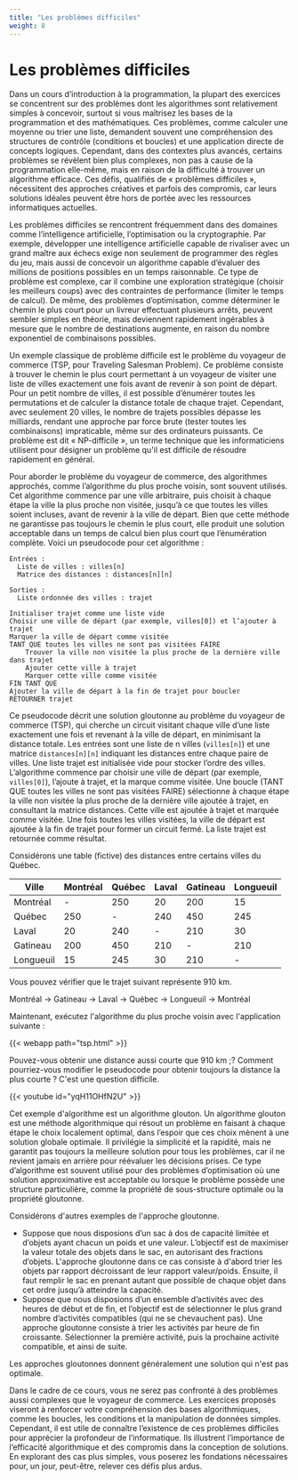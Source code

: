 ```yaml
---
title: "Les problèmes difficiles"
weight: 8
---
```



# Les problèmes difficiles

Dans un cours d’introduction à la programmation, la plupart des exercices se concentrent sur des problèmes dont les algorithmes sont relativement simples à concevoir, surtout si vous maîtrisez les bases de la programmation et des mathématiques. Ces problèmes, comme calculer une moyenne ou trier une liste, demandent souvent une compréhension des structures de contrôle (conditions et boucles) et une application directe de concepts logiques. Cependant, dans des contextes plus avancés, certains problèmes se révèlent bien plus complexes, non pas à cause de la programmation elle-même, mais en raison de la difficulté à trouver un algorithme efficace. Ces défis, qualifiés de « problèmes difficiles », nécessitent des approches créatives et parfois des compromis, car leurs solutions idéales peuvent être hors de portée avec les ressources informatiques actuelles.

Les problèmes difficiles se rencontrent fréquemment dans des domaines comme l’intelligence artificielle, l’optimisation ou la cryptographie. Par exemple, développer une intelligence artificielle capable de rivaliser avec un grand maître aux échecs exige non seulement de programmer des règles du jeu, mais aussi de concevoir un algorithme capable d’évaluer des millions de positions possibles en un temps raisonnable. Ce type de problème est complexe, car il combine une exploration stratégique (choisir les meilleurs coups) avec des contraintes de performance (limiter le temps de calcul). De même, des problèmes d’optimisation, comme déterminer le chemin le plus court pour un livreur effectuant plusieurs arrêts, peuvent sembler simples en théorie, mais deviennent rapidement ingérables à mesure que le nombre de destinations augmente, en raison du nombre exponentiel de combinaisons possibles.

Un exemple classique de problème difficile est le problème du voyageur de commerce (TSP, pour Traveling Salesman Problem). Ce problème consiste à trouver le chemin le plus court permettant à un voyageur de visiter une liste de villes exactement une fois avant de revenir à son point de départ. Pour un petit nombre de villes, il est possible d’énumérer toutes les permutations et de calculer la distance totale de chaque trajet. Cependant, avec seulement 20 villes, le nombre de trajets possibles dépasse les milliards, rendant une approche par force brute (tester toutes les combinaisons) impraticable, même sur des ordinateurs puissants. Ce problème est dit « NP-difficile », un terme technique que les informaticiens utilisent pour désigner un problème qu'il est difficile de résoudre rapidement en général. 

Pour aborder le problème du voyageur de commerce, des algorithmes approchés, comme l’algorithme du plus proche voisin, sont souvent utilisés. Cet algorithme commence par une ville arbitraire, puis choisit à chaque étape la ville la plus proche non visitée, jusqu’à ce que toutes les villes soient incluses, avant de revenir à la ville de départ. Bien que cette méthode ne garantisse pas toujours le chemin le plus court, elle produit une solution acceptable dans un temps de calcul bien plus court que l’énumération complète. Voici un pseudocode pour cet algorithme&nbsp;:

```
Entrées :
  Liste de villes : villes[n]
  Matrice des distances : distances[n][n]

Sorties :
  Liste ordonnée des villes : trajet

Initialiser trajet comme une liste vide
Choisir une ville de départ (par exemple, villes[0]) et l’ajouter à trajet
Marquer la ville de départ comme visitée
TANT QUE toutes les villes ne sont pas visitées FAIRE
    Trouver la ville non visitée la plus proche de la dernière ville dans trajet
    Ajouter cette ville à trajet
    Marquer cette ville comme visitée
FIN TANT QUE
Ajouter la ville de départ à la fin de trajet pour boucler
RETOURNER trajet
```

Ce pseudocode décrit une solution gloutonne au problème du voyageur de commerce (TSP), qui cherche un circuit visitant chaque ville d’une liste exactement une fois et revenant à la ville de départ, en minimisant la distance totale. Les entrées sont une liste de n villes (`villes[n]`) et une matrice `distances[n][n]` indiquant les distances entre chaque paire de villes. Une liste trajet est initialisée vide pour stocker l’ordre des villes. L’algorithme commence par choisir une ville de départ (par exemple, `villes[0]`), l’ajoute à trajet, et la marque comme visitée. Une boucle (TANT QUE toutes les villes ne sont pas visitées FAIRE) sélectionne à chaque étape la ville non visitée la plus proche de la dernière ville ajoutée à trajet, en consultant la matrice distances. Cette ville est ajoutée à trajet et marquée comme visitée. Une fois toutes les villes visitées, la ville de départ est ajoutée à la fin de trajet pour former un circuit fermé. La liste trajet est retournée comme résultat.

Considérons une table (fictive) des distances entre certains villes du Québec.

| Ville      | Montréal | Québec | Laval | Gatineau | Longueuil |
|------------|----------|--------|-------|----------|-----------|
| Montréal   | -        | 250    | 20    | 200      | 15        |
| Québec     | 250      | -      | 240   | 450      | 245       |
| Laval      | 20       | 240    | -     | 210      | 30        |
| Gatineau   | 200      | 450    | 210   | -        | 210       |
| Longueuil  | 15       | 245    | 30    | 210      | -         |


Vous pouvez vérifier que le trajet suivant représente 910 km.

Montréal -> Gatineau -> Laval -> Québec -> Longueuil -> Montréal

Maintenant, exécutez l'algorithme du plus proche voisin avec l'application suivante&nbsp;:

{{< webapp path="tsp.html" >}}

Pouvez-vous obtenir une distance aussi courte que 910&nbsp;km&nbsp;;? Comment pourriez-vous modifier
le pseudocode pour obtenir toujours la distance la plus courte&nbsp;? C'est une question difficile.


{{< youtube id="yqH11OHfN2U" >}}


Cet exemple d'algorithme est un algorithme glouton.
Un algorithme glouton est une méthode algorithmique qui résout un problème en faisant à chaque étape le choix localement optimal, dans l’espoir que ces choix mènent à une solution globale optimale. Il privilégie la simplicité et la rapidité, mais ne garantit pas toujours la meilleure solution pour tous les problèmes, car il ne revient jamais en arrière pour réévaluer les décisions prises. Ce type d’algorithme est souvent utilisé pour des problèmes d’optimisation où une solution approximative est acceptable ou lorsque le problème possède une structure particulière, comme la propriété de sous-structure optimale ou la propriété gloutonne.

Considérons d'autres exemples de l'approche gloutonne.

-  Suppose que nous disposions d’un sac à dos de capacité limitée et d’objets ayant chacun un poids et une valeur. L’objectif est de maximiser la valeur totale des objets dans le sac, en autorisant des fractions d’objets. L'approche gloutonne dans ce cas consiste à d'abord trier les objets par rapport décroissant de leur rapport valeur/poids. Ensuite, il faut remplir le sac en prenant autant que possible de chaque objet dans cet ordre jusqu’à atteindre la capacité.
- Suppose que nous disposions d’un ensemble d’activités avec des heures de début et de fin, et l’objectif est de sélectionner le plus grand nombre d’activités compatibles (qui ne se chevauchent pas). Une approche gloutonne consiste à trier les activités par heure de fin croissante. Sélectionner la première activité, puis la prochaine activité compatible, et ainsi de suite.

Les approches gloutonnes donnent généralement une solution qui n'est pas optimale.

Dans le cadre de ce cours, vous ne serez pas confronté à des problèmes aussi complexes que le voyageur de commerce. Les exercices proposés viseront à renforcer votre compréhension des bases algorithmiques, comme les boucles, les conditions et la manipulation de données simples. Cependant, il est utile de connaître l’existence de ces problèmes difficiles pour apprécier la profondeur de l’informatique. Ils illustrent l’importance de l’efficacité algorithmique et des compromis dans la conception de solutions. En explorant des cas plus simples, vous poserez les fondations nécessaires pour, un jour, peut-être, relever ces défis plus ardus.
